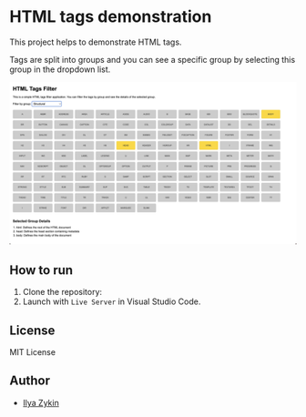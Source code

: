 # HTML tags demonstration

This project helps to demonstrate HTML tags.

Tags are split into groups and you can see a specific group by selecting this group in the dropdown list.

<img src="./images/project.png" alt="Project" />

## How to run

1. Clone the repository:
2. Launch with `Live Server` in Visual Studio Code.

## License

MIT License

## Author

- [Ilya Zykin](https://github.com/the-teacher)
